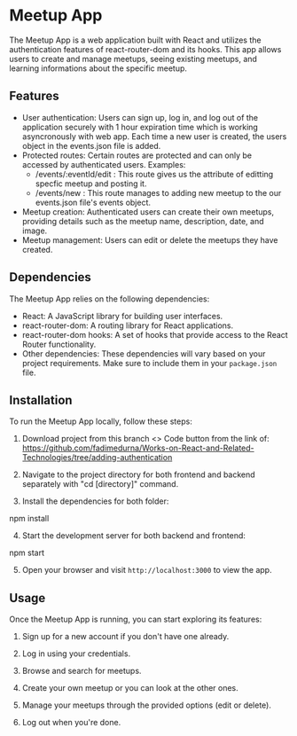 # Meetup App

The Meetup App is a web application built with React and utilizes the authentication features of react-router-dom and its hooks. This app allows users to create and manage meetups, seeing existing meetups, and learning informations about the specific meetup.

## Features

- User authentication: Users can sign up, log in, and log out of the application securely with 1 hour expiration time which is working asyncronously with web app. Each time a new user is created, the users object in the events.json file is added.
- Protected routes: Certain routes are protected and can only be accessed by authenticated users. Examples:
  - /events/:eventId/edit : This route gives us the attribute of editting specfic meetup and posting it.
  - /events/new : This route manages to adding new meetup to the our events.json file's events object.
- Meetup creation: Authenticated users can create their own meetups, providing details such as the meetup name, description, date, and image.
- Meetup management: Users can edit or delete the meetups they have created.

## Dependencies

The Meetup App relies on the following dependencies:

- React: A JavaScript library for building user interfaces.
- react-router-dom: A routing library for React applications.
- react-router-dom hooks: A set of hooks that provide access to the React Router functionality.
- Other dependencies: These dependencies will vary based on your project requirements. Make sure to include them in your `package.json` file.

## Installation

To run the Meetup App locally, follow these steps:

1. Download project from this branch <> Code button from the link of: https://github.com/fadimedurna/Works-on-React-and-Related-Technologies/tree/adding-authentication

2. Navigate to the project directory for both frontend and backend separately with "cd [directory]" command.

3. Install the dependencies for both folder:

npm install

4. Start the development server for both backend and frontend:

npm start

5. Open your browser and visit `http://localhost:3000` to view the app.

## Usage

Once the Meetup App is running, you can start exploring its features:

1. Sign up for a new account if you don't have one already.

2. Log in using your credentials.

3. Browse and search for meetups.

4. Create your own meetup or you can look at the other ones.

5. Manage your meetups through the provided options (edit or delete).

6. Log out when you're done.
